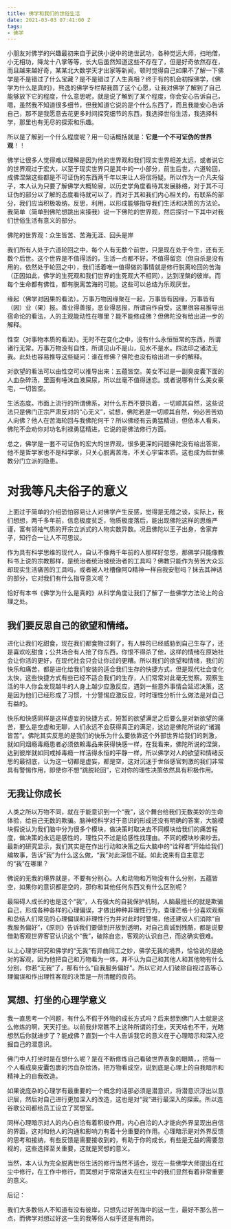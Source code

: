 ```yaml
---
title: 佛学和我们的世俗生活
date: 2021-03-03 07:41:00 Z
tags:
- 佛学
---
```


小朋友对佛学的兴趣最初来自于武侠小说中的绝世武功，各种觉远大师，扫地僧，小无相功，降龙十八掌等等，长大后虽然知道这些不存在了，但是好奇依然存在，而且越来越好奇，某某北大数学天才出家等新闻，顿时觉得自己如果不了解一下佛学是不是错过了什么宝藏？是不是错过了人生真相？终于有的机会初探佛学，《佛学为什么是真的》，熊逸的佛学专栏帮我圆了这个心愿，让我对佛学了解到了自己能够放下它的程度，什么意思呢，就是说了解到了某个程度，你会安心告诉自己，嗯，虽然我不知道很多细节，但我知道它说的是个什么东西了，而且我能安心告诉自己，那不是我愿意去花更多时间探究细节的东西，我选择世俗生活，我选择科学，那里也有无尽的探索和乐趣。

所以是了解到一个什么程度呢？用一句话概括就是：**它是一个不可证伪的世界观**！！

佛学让很多人觉得难以理解是因为他的世界观和我们现实世界相差太远，或者说它的世界观过于宏大，以至于现实世界只是其中的一小部分，前生后世，六道轮回，成佛涅槃这些都是不可证伪的东西两千年以来让人将信将疑。所以作为一介凡夫俗子，本人认为只要了解佛学大概轮廓，以历史学角度看待其发展脉络，对于其不可证伪的部分以了解的态度看待就可以了，而对于其和我们内心相关的，有联系的部分，我们应当积极吸纳，反思，利用，以形成能够指导我们生活和决策的方法论。我简单（简单到佛陀想跳出来揍我）说一下佛陀的世界观，然后探讨一下其中对我们世俗生活有意义的部分。

佛陀的世界观：众生皆苦、苦海无涯、回头是岸

我们所有人处于六道轮回之中，每个人有无数个前世，只是现在处于今生，还有无数个后世。这个世界是不值得活的，生活一点都不好，不值得留恋（但自杀是没有用的，依然处于轮回之中），我们活着唯一值得做的事情就是修行脱离轮回的苦海（正因如此，佛学的生死观和我们世界的生死观大不相同），达到涅槃的彼岸。而每个生命都有佛性，都有脱离苦海的可能。这些可以总结为乐观厌世。

缘起（佛学对因果的看法）。万事万物因缘聚在一起，万事皆有因缘，万事皆有（因）业（果）报。善业得善报，恶业得恶报，所谓自作自受。这里很容易推导出宿命论的看法，人的主观能动性在哪里？能不能修成佛？但佛陀没有给出进一步的解释。

性空（对事物本质的看法）。无时不在变化之中，没有什么永恒恒常的东西，所谓诸行无常。万事万物没有自性，所谓见山不是山，见水不是水。四法印之诸法无我。此处也容易推导这些疑问：谁在修佛？佛陀也没有给出进一步的解释。

对欲望的看法可以由性空可以推导出来：五蕴皆空。美女不过是一副臭皮囊下面的人血杂碎汤，里面有唾沫血液屎尿，所以丝毫不值得迷恋。或者说哪有什么美女豪宅，一切皆空。

生活态度。市面上流行的所谓佛系，对什么东西不要执着，一切顺其自然，这些说法只是佛门正宗严肃反对的“心无义”，试想，佛陀若是一切顺其自然，何必苦苦劝人向佛？他人在苦海轮回与我佛陀何干？所以佛经有云勇猛精进，但依本人看来，佛陀不会劝你对功名利禄勇猛精进，它说的是佛法修行方面。

总之，佛学是一套不可证伪的宏大的世界观，很多更深的问题佛陀没有给出答案，他不是哲学家也不是科学家，只关心脱离苦海，不关心宇宙本质。这也成为后世佛教分门立派的隐患。

# 对我等凡夫俗子的意义

上面过于简单的介绍恐怕容易让人对佛学产生反感，觉得是无稽之谈，实际上，我们想想，两千多年前，信息极度贫乏，物质极度落后，能出现佛陀这样的思维严谨，富有领袖气质的开宗立派式的人物实数异数。况且佛陀以王子出身，舍家弃子，知行合一让人不可思议。

作为具有科学思维的现代人，自认不像两千年前的人那样好忽悠，那佛学只能像教科书上说的宗教那样，是统治者统治被统治者的工具吗？佛教只能作为劳苦大众忘却现实生活痛苦的工具吗，或者被人吐槽像阿Q精神一样自我安慰吗？抹去其神话的部分，它对我们有什么指导意义呢？

恰好有本书《佛学为什么是真的》从科学角度让我们了解了一些佛学方法论上的合理之处。

## 我们要反思自己的欲望和情绪。

进化让我们吃甜食，现在我们都食物过剩了，有人胖的已经威胁到自己生存了，还是喜欢吃甜食；公共场合有人抢了你东西，你恨不得杀了他，这样的情绪在原始社会让你活的更好，在现代社会只会让你过的更糟。所以我们的欲望和情绪，我们的快乐和痛苦，都是进化给我们安装的适合我们生存的快捷方式，但是现代社会变化太快，这些快捷方式有些已经不适合我们的生存，人们常常对此毫无觉察。观察生活的牛人你会发现越牛的人身上越少应激反应，遇到一些意外事情会延迟决策，这是因为他们已经形成了习惯，十分警惕应激反应，时时理性分析什么做法是对自己有益的。

快乐和快感同样是这样虚妄的快捷方式，短暂的欲望满足之后要么是对新欲望的痛苦，要么是空虚和无聊，人们永远不会获得真正的满足，这边是佛陀所说的“诸漏皆苦”。佛陀其实反思的是我们的快乐为什么要依靠这个外部世界给我们的刺激，就如同烟瘾毒瘾患者必须依赖毒品来获得快感一样，在我看来，佛陀所说的涅槃，达到彼岸就如同戒掉毒瘾一样活得永恒的平静一样，所以佛学对人的欲望和情绪反思的最彻底，认为这一切都是虚妄，都是空，这对沉迷于世俗感官刺激的我们非常具有警惕作用，即使你不想“跳脱轮回”，它对你的理性决策依然具有积极作用。

## 无我让你成长

人类之所以万物不同，就在于能意识到一个“我”，这个舞台给我们无数美妙的生命体验，给自己无数的欺骗。脑神经科学对于意识的形成还没有明确的答案，大脑模块假说认为我们脑中分为很多个模块，做决策时取决去不同模块给我们的痛苦程度，做决策的永远是感性的，理性只不过是给感性找理由。不同的模块吵来吵去。最新的研究显示，我们其实是在作出行动和决策之后大脑中的“诠释者”开始给我们编故事，告诉“我”为什么这么做，“我”对此深信不疑。如此说来有自主意志的“我”在哪里？

佛说的无我的境界就是，不要有分别心。人和动物和万物没有什么分别，五蕴皆空，如果你的意识都是空的，那你和其他任何东西又有什么区别呢？

最阻碍人成长的也是这个“我”，人有强大的自我保护机制，人脑最擅长的就是欺骗自己，形成各种各样的心理偏误，才做出种种非理性行为，查理芒格十分喜欢观察和总结人们常见的心理偏误和非理性行为并对此时时警惕，他还建议人们消除“自我服务偏好”，《原则》告诉我们要做到开放到透明，对自己真诚到残酷，都是说要借助客观世界客官认识这个“我”，破除自恋，客观的认识自己，而这确实很难。

以上心理学研究和佛学的“无我”有异曲同工之妙，佛学无我的境界，恰恰说的是绝对的客观，因为他把自己和万物看为一体，并不认为自己和其他人和其他物有什么分别，你若“无我”了，那有什么“自我服务偏好”。所以它对人们破除自视过高等心理偏误和作出理性客观的决策是一剂清醒的良药。

## 冥想、打坐的心理学意义

我一直思考一个问题，有什么不假于外物的成长方式吗？后来想到佛门人士就是这么修炼的啊，天天打坐。以前我非常瞧不上这种所谓的打坐，天天啥也不干，光瞎想然后你就进步了？能成佛？直到一个牛人告诉我它的意义在于心理暗示和深入挖掘自己的潜意识。

佛门中人打坐时是在想什么呢？是在不断修炼自己看破世界表象的眼睛，，把每一个人看成臭皮囊包裹的污血杂烩汤，把万物看成空，说到底是心理上的自我暗示和精神上的自我改造。

如果说庞杂的心理学有最重要的一个概念的话那必须是潜意识，将潜意识浮出以意识层，然后对自己进行更加深入的改造，这也是对“我”进行最深入的探索。所以连谷歌公司都给员工设立了冥想室。

同样心理暗示对人的内心自洽有着积极作用，内心自洽的人才能向外界呈现出自信的界面，这对和他人的沟通和影响力有着十分重要的作用。心理暗示是对外界反馈的思考和接纳，有些反馈是需要接收到的，有助于你的成长，有些是无益的需要忽视的，这些选择至关重要，这就是冥想的意义。

当然，本人认为完全脱离世俗生活的修行当然不适合，现在一些佛学大师提出在红尘中修行，在工作中修行，而冥想对于常常迷失在红尘中的我们显然有着非常重要的意义。

后记：

我们大多数俗人不知道有没有彼岸，只想先过好苦海中的这一生，最好不那么苦一点，而佛学对想过好这一生的我等俗人似乎还是有用的。